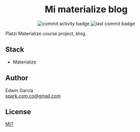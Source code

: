 <h1 align="center">Mi materialize blog</h1>

<p align="center">
  <img src="https://img.shields.io/github/commit-activity/m/edwintrumpet/learning-materialize-platzi-blog?logo=github" alt="commit activity badge">
  <img src="https://img.shields.io/github/last-commit/edwintrumpet/learning-materialize-platzi-blog?logo=github" alt="last commit badge">
</p>

Platzi Materialize course project, blog.

## Stack

- Materialize

## Author

Edwin García  
spark.com.co@gmail.com

## License

[MIT](./LICENSE)
